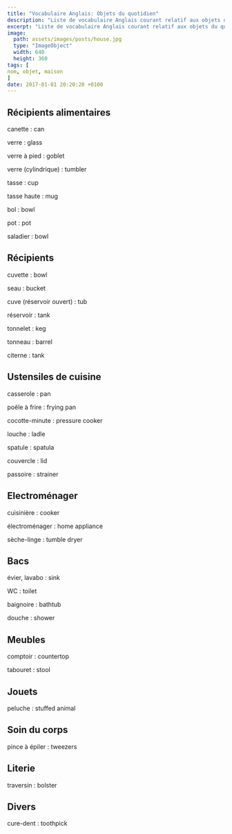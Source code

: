 ```yaml
---
title: "Vocabulaire Anglais: Objets du quotidien"
description: "Liste de vocabulaire Anglais courant relatif aux objets du quotidien."
excerpt: "Liste de vocabulaire Anglais courant relatif aux objets du quotidien."
image:
  path: assets/images/posts/house.jpg
  type: "ImageObject"
  width: 640
  height: 360
tags: [
nom, objet, maison
]
date: 2017-01-01 20:20:20 +0100
---
```


## Récipients alimentaires

canette
: can

verre
: glass

verre à pied
: goblet

verre (cylindrique)
: tumbler

tasse
: cup

tasse haute
: mug

bol
: bowl

pot
: pot

saladier
: bowl


## Récipients

cuvette
: bowl

seau
: bucket

cuve (réservoir ouvert)
: tub

réservoir
: tank

tonnelet
: keg

tonneau
: barrel

citerne
: tank


## Ustensiles de cuisine

casserole
: pan

poêle à frire
: frying pan

cocotte-minute
: pressure cooker

louche
: ladle

spatule
: spatula

couvercle
: lid

passoire
: strainer


## Electroménager

cuisinière
: cooker

électroménager
: home appliance

sèche-linge
: tumble dryer


## Bacs

évier, lavabo
: sink

WC
: toilet

baignoire
: bathtub

douche
: shower


## Meubles

comptoir
: countertop

tabouret
: stool


## Jouets

peluche
:	stuffed animal


## Soin du corps

pince à épiler
: tweezers


## Literie

traversin
: bolster


## Divers

cure-dent
:	toothpick
